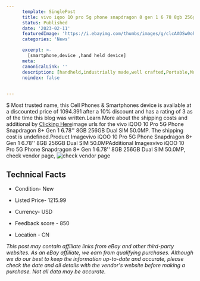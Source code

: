 ```yaml
---
      template: SinglePost
      title: vivo iqoo 10 pro 5g phone snapdragon 8 gen 1 6 78 8gb 256gb dual sim 50 0mp
      status: Published
      date: '2023-02-11'
      featuredImage: 'https://i.ebayimg.com/thumbs/images/g/clcAAOSw0ohi13eZ/s-l225.jpg'
      categories: 'News'

      excerpt: >-
        [smartphone,device ,hand held device]
      meta:
      canonicalLink: ''
      description: [handheld,industrially made,well crafted,Portable,Mobile,Compact,Convenient,Lightweight,Maneuverable,Man-portable,Miniature,Carriable,Hand-held,Light,Holdable,Transportable,Mobile device,Pocket-sized,On-the-go,Wireless,Cordless,Compact size,Convenient size, smartphone,device ,hand held device]
      noindex: false

        
---
```

$
    Most trusted name, this Cell Phones & Smartphones device is available at a discounted price of 1094.391 after a 10% discount and has a rating of 3 as of the time this blog was written.Learn More about the shipping costs and additional by [Clicking Here](https://www.ebay.com/itm/225082301117?hash=item3467f35abd%3Ag%3AclcAAOSw0ohi13eZ&mkevt=1&mkcid=1&mkrid=711-53200-19255-0&campid=%253CePNCampaignId%253E&customid=%253CreferenceId%253E&toolid=10049)image urls for the vivo iQOO 10 Pro 5G Phone Snapdragon 8+ Gen 1 6.78'' 8GB 256GB Dual SIM 50.0MP. The shipping cost is undefined.Product Imagevivo iQOO 10 Pro 5G Phone Snapdragon 8+ Gen 1 6.78'' 8GB 256GB Dual SIM 50.0MPAdditional Imagesvivo iQOO 10 Pro 5G Phone Snapdragon 8+ Gen 1 6.78'' 8GB 256GB Dual SIM 50.0MP, check vendor page, ![check vendor page](https://origin-galleryplus.ebayimg.com/ws/web/225082301117_2_0_1/225x225.jpg,https://origin-galleryplus.ebayimg.com/ws/web/225082301117_3_0_1/225x225.jpg,https://origin-galleryplus.ebayimg.com/ws/web/225082301117_4_0_1/225x225.jpg,https://origin-galleryplus.ebayimg.com/ws/web/225082301117_5_0_1/225x225.jpg,https://origin-galleryplus.ebayimg.com/ws/web/225082301117_6_0_1/225x225.jpg,https://origin-galleryplus.ebayimg.com/ws/web/225082301117_7_0_1/225x225.jpg)
    
    

 ## Technical Facts 



     
      

 - Condition- New 


      

 - Listed Price- 1215.99 


      

 - Currency- USD 


      

 - Feedback score - 850 


      

 - Location - CN 


      
      

 *_This post may contain affiliate links from eBay and other third-party websites. As an eBay affiliate, we earn from qualifying purchases. Although we do our best to keep the information up-to-date and accurate, please check the date and all details with the vendor's website before making a purchase. Not all data may be accurate._*



    
    
    
    
    